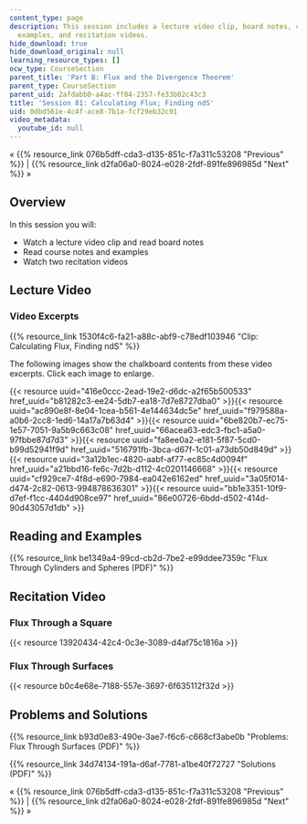 ```yaml
---
content_type: page
description: This session includes a lecture video clip, board notes, course notes,
  examples, and recitation videos.
hide_download: true
hide_download_original: null
learning_resource_types: []
ocw_type: CourseSection
parent_title: 'Part B: Flux and the Divergence Theorem'
parent_type: CourseSection
parent_uid: 2afdabb0-a4ac-ff04-2357-fe33b02c43c3
title: 'Session 81: Calculating Flux; Finding ndS'
uid: 0dbd561e-4c4f-ace8-7b1a-fcf29eb32c91
video_metadata:
  youtube_id: null
---
```


« {{% resource_link 076b5dff-cda3-d135-851c-f7a311c53208 "Previous" %}} | {{% resource_link d2fa06a0-8024-e028-2fdf-891fe896985d "Next" %}} »

Overview
--------

In this session you will:

*   Watch a lecture video clip and read board notes
*   Read course notes and examples
*   Watch two recitation videos

Lecture Video
-------------

### Video Excerpts

{{% resource_link 1530f4c6-fa21-a88c-abf9-c78edf103946 "Clip: Calculating Flux, Finding ndS" %}}

The following images show the chalkboard contents from these video excerpts. Click each image to enlarge.

{{< resource uuid="416e0ccc-2ead-19e2-d6dc-a2f65b500533" href_uuid="b81282c3-ee24-5db7-ea18-7d7e8727dba0" >}}{{< resource uuid="ac890e8f-8e04-1cea-b561-4e144634dc5e" href_uuid="f979588a-a0b6-2cc8-1ed6-14a17a7b63d4" >}}{{< resource uuid="6be820b7-ec75-1e57-7051-9a5b9c663c08" href_uuid="66acea63-edc3-fbc1-a5a0-97fbbe87d7d3" >}}{{< resource uuid="fa8ee0a2-e181-5f87-5cd0-b99d52941f9d" href_uuid="516791fb-3bca-d67f-1c01-a73db50d849d" >}}  
{{< resource uuid="3a12b1ec-4820-aabf-af77-ec85c4d0094f" href_uuid="a21bbd16-fe6c-7d2b-d112-4c0201146668" >}}{{< resource uuid="cf929ce7-4f8d-e690-7984-ea042e6162ed" href_uuid="3a05f014-d474-2c82-0613-994878636301" >}}{{< resource uuid="bb1e3351-10f9-d7ef-f1cc-4404d908ce97" href_uuid="86e00726-6bdd-d502-414d-90d43057d1db" >}}

Reading and Examples
--------------------

{{% resource_link be1349a4-99cd-cb2d-7be2-e99ddee7359c "Flux Through Cylinders and Spheres (PDF)" %}}

Recitation Video
----------------

### Flux Through a Square

{{< resource 13920434-42c4-0c3e-3089-d4af75c1816a >}}

### Flux Through Surfaces

{{< resource b0c4e68e-7188-557e-3697-6f635112f32d >}}

Problems and Solutions
----------------------

{{% resource_link b93d0e83-490e-3ae7-f6c6-c668cf3abe0b "Problems: Flux Through Surfaces (PDF)" %}}

{{% resource_link 34d74134-191a-d6af-7781-a1be40f72727 "Solutions (PDF)" %}}

« {{% resource_link 076b5dff-cda3-d135-851c-f7a311c53208 "Previous" %}} | {{% resource_link d2fa06a0-8024-e028-2fdf-891fe896985d "Next" %}} »